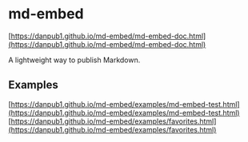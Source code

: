 # md-embed

[https://danpub1.github.io/md-embed/md-embed-doc.html](https://danpub1.github.io/md-embed/md-embed-doc.html)

A lightweight way to publish Markdown.

## Examples

[https://danpub1.github.io/md-embed/examples/md-embed-test.html](https://danpub1.github.io/md-embed/examples/md-embed-test.html)  
[https://danpub1.github.io/md-embed/examples/favorites.html](https://danpub1.github.io/md-embed/examples/favorites.html)
